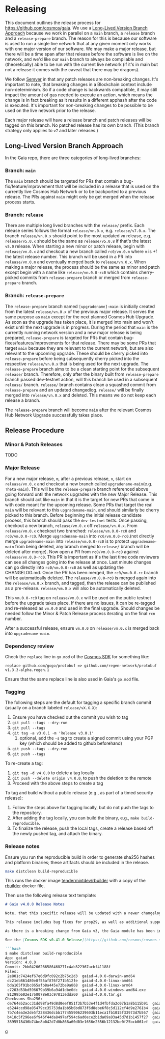 # Releasing

This document outlines the release process for https://github.com/cosmos/gaia. We use a [Long-Lived Version Branch Approach](x) because we work in parallel on a `main` branch, a `release` branch and a `release-prepare` branch. The reason for this is because our software is used to run a single live network that at any given moment only works with one major version of our software. We may make a major release, but there will be a time span after that release before the software is live on the network, and we'd like our `main` branch to always be compilable and (theoretically) able to be run with the current live network (if it's in main but not a release it comes with the caveat that there may be dragons).

We follow [Semver](https://semver.org/) in that any patch releases are non-breaking changes. It's important to note, that breaking changes in a Blockchain context include non-determinism. So if a code change is backwards compatible, it may still impact the amount of gas needed to execute an action, which means the change is in fact breaking as it results in a different apphash after the code is executed. It's important for non-breaking changes to be possible to be used on the live network prior to the release.

Each major release will have a release branch and patch releases will be tagged on this branch. No patched release has its own branch. (This branch strategy only applies to `v7` and later releases.)

## Long-Lived Version Branch Approach

In the Gaia repo, there are three categories of long-lived branches:

### Branch: `main`
The `main` branch should be targeted for PRs that contain a bug-fix/feature/improvement that will be included in a release that is used on the currently live Cosmos Hub Network or to be backported to a previous release. The PRs against `main` might only be get merged when the release process starts.

### Branch: `release`
There are multiple long lived branches with the `release/` prefix. Each release series follows the format `release/vn.0.x`, e.g. `release/v7.0.x`. The branch `release/vn.0.x` should point to the most updated `vn` release, e.g. `release/v5.0.x` should be the same as `release/v5.0.8` if that's the latest `v5.0` release. When starting a new minor or patch release, begin with `release/vn.0.x` and checkout a new branch called `rc0/vn.0.m` where `m` is +1 the latest release number. This branch will be used in a PR into `release/vn.0.m` and eventually merged back to `release/vn.0.x`. When making a major release, the process should be the same as minor and patch except begin with a name like `release/vn.0.0-rc0` which contains cherry-picked commits from `release-prepare` branch or merged from `release-prepare` branch.

### Branch: `release-prepare`
The `release-prepare` branch named `[upgradename]-main` is initially created from the latest `release/vn.0.x` of the previous major release. It serves the same purpose as `main` except for the next planned Cosmos Hub Upgrade. As soon as the upgrade has taken place, it is merged into main and won't exist until the next upgrade is in progress. During the period that `main` is the currently running network version and a new major release is being prepared, `release-prepare` is targeted for PRs that contain bug-fixes/features/improvements for that release. There may be some PRs that target `main` because they are relevant to the current network, but are also relevant to the upcoming upgrade. These should be cherry picked into `release-prepare` before being subsequently cherry picked into the respective `release/vn.0.x` that is being used for the next upgrade. The `release-prepare` branch aims to be a clean starting point for the subsequent `release/` branch. Therefore, only after the binary built from `release-prepare` branch passed dev-testnet action, will this branch be used in a subsequent `release/` branch. `release/` branch contains clean a squashed commit from `release-prepare` and an updated changedlog. `release/` will be finally merged into `release/vn.0.x` and deleted. This means we do not keep each release a branch.

The `release-prepare` branch will become `main` after the relevant Cosmos Hub Network Upgrade successfully takes place.

## Release Procedure

### Minor & Patch Releases

TODO

### Major Release

For a new major release, `m`, after a previous release, `n`, start on `release/vn.0.x` and checkout a new branch called `upgradename-main`(e.g. `Theta-main`). This will be the `release-prepare` branch referenced above going forward until the network upgrades with the new Major Release. This branch should act like `main` in that it is the target for new PRs that come in with code meant for the upcoming release. Some PRs that target the real `main` will be relevant to this `upgradename-main`, and should similarly be cherry picked to this branch. Before beginning the initial release candidate process, this branch should pass the `dev-testnet` tests. Once passing, checkout a new branch, `release/vm.0.x` off  `release/vn.0.x`. From `release/vm.0.x` checkout two branched: `release/vm.0.0-rc0` and `rc0/vm.0.0-rc0`. Merge `upgradename-main` into `rc0/vm.0.0-rc0`.(not directly merge `upgradename-main` into `release/vm.0.0-rc0` is to protect `upgradename-main` from being deleted, any branch merged to `release/` branch will be deleted after merge). Now open a PR from `rc0/vm.0.0-rc0` against `release/vn.0.0-rc0`. This PR is important as it's the last time code reviewers can see all changes going into the release at once. Last minute changes can go directly into `rc0/vm.0.0-rc0` as well as updating the CHANGELOG.md. Once the PR has been merged, the `rc0/vm.0.0-rc` branch will be automatically deleted. The `release/vm.0.0-rc0` is merged again into the `release/vm.0.x` branch, and tagged, then the release can be published as a pre-release. `release/vm.0.x` will also be automatically deleted.

This `vm.0.0-rc0` tag on `release/vm.0.x` will be used on the public testnet before the upgrade takes place. If there are no issues, it can be re-tagged and re-released as `vm.0.0` and used in the final upgrade. Should changes be needed follow the Minor & Patch Release process iterating on the final `rcn` number.

After a successful release, ensure `vm.0.0` on `release/vm.0.x` is merged back into `upgradename-main`.

### Dependency review

Check the `replace` line in `go.mod` of the [Cosmos SDK](https://github.com/cosmos/cosmos-sdk/blob/master/go.mod) for something like:
```
replace github.com/gogo/protobuf => github.com/regen-network/protobuf v1.3.3-alpha.regen.1
```
Ensure that the same replace line is also used in Gaia's `go.mod` file.

### Tagging

The following steps are the default for tagging a specific branch commit (usually on a branch labeled `release/vX.X.X`):
1. Ensure you have checked out the commit you wish to tag
1. `git pull --tags --dry-run`
1. `git pull --tags`
1. `git tag -a v3.0.1 -m 'Release v3.0.1'`
   1. optional, add the `-s` tag to create a signed commit using your PGP key (which should be added to github beforehand)
1. `git push --tags --dry-run`
1. `git push --tags`

To re-create a tag:
1. `git tag -d v4.0.0` to delete a tag locally
1. `git push --delete origin v4.0.0`, to push the deletion to the remote
1. Proceed with the above steps to create a tag

To tag and build without a public release (e.g., as part of a timed security release):
1. Follow the steps above for tagging locally, but do not push the tags to the repository.
1. After adding the tag locally, you can build the binary, e.g., `make build-reproducible`.
1. To finalize the release, push the local tags, create a release based off the newly pushed tag, and attach the binary.

### Release notes

Ensure you run the reproducible build in order to generate sha256 hashes and platform binaries;
these artifacts should be included in the release.

```bash
make distclean build-reproducible
```

This runs the docker image [tendermintdev/rbuilder](https://hub.docker.com/r/tendermintdev/rbuilder) with a copy of the [rbuilder](https://github.com/tendermint/images/tree/master/rbuilder) docker file.

Then use the following release text template:

```markdown
# Gaia v4.0.0 Release Notes

Note, that this specific release will be updated with a newer changelog, and the below hashes and binaries will also be updated.

This release includes bug fixes for prop29, as well as additional support for IBC and Ledger signing.

As there is a breaking change from Gaia v3, the Gaia module has been incremented to v4.

See the [Cosmos SDK v0.41.0 Release](https://github.com/cosmos/cosmos-sdk/releases/tag/v0.41.0) for details.

```bash
$ make distclean build-reproducible
App: gaiad
Version: 4.0.0
Commit: 2bb04266266586468271c4ab322367acbf41188f
Files:
 2e801c7424ef67e6d9fc092c2b75c2d3  gaiad-4.0.0-darwin-amd64
 dc21eb861480e0f55af876f271b512fe  gaiad-4.0.0-linux-amd64
 bda165f91bc065afb8a445e72be9a868  gaiad-4.0.0-linux-arm64
 c7203d53bd596679b39b6a94d1dbe0dc  gaiad-4.0.0-windows-amd64.exe
 81299b602e1760078e03c97813edda60  gaiad-4.0.0.tar.gz
Checksums-Sha256:
 de764e52acc31dd98fa49d8d0eef851f3b7b53e4f1d4fbfda2c07b1a8b115b91  gaiad-4.0.0-darwin-amd64
 e5244ccd98a05479cc35753da1bb5b6bd873f6d8ebe6f8c5d112cf4d9e2761b4  gaiad-4.0.0-linux-amd64
 7b7c4ea3e2de5f228436dcbb177455906239603b11eca1fb1015f33973d7b567  gaiad-4.0.0-linux-arm64
 b418c5f296ee6f946f44da8497af594c6ad0ece2b1da09a93a45d7d1b1457f27  gaiad-4.0.0-windows-amd64.exe
 3895518436b74be8b042d7d0b868a60d03e1656e2556b12132be0f25bcb061ef  gaiad-4.0.0.tar.gz
```

g
